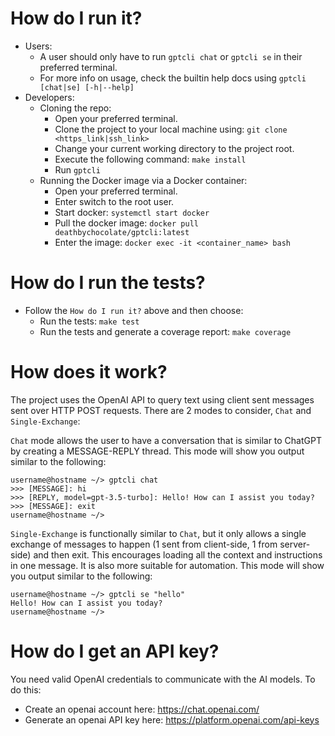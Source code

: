 # How do I run it?
- Users:
    - A user should only have to run `gptcli chat` or `gptcli se` in their preferred terminal.
    - For more info on usage, check the builtin help docs using `gptcli [chat|se] [-h|--help]`
- Developers:
    - Cloning the repo:
        - Open your preferred terminal.
        - Clone the project to your local machine using: `git clone <https_link|ssh_link>`
        - Change your current working directory to the project root.
        - Execute the following command: `make install`
        - Run `gptcli`
    - Running the Docker image via a Docker container:
        - Open your preferred terminal.
        - Enter switch to the root user.
        - Start docker: `systemctl start docker`
        - Pull the docker image: `docker pull deathbychocolate/gptcli:latest`
        - Enter the image: `docker exec -it <container_name> bash`

# How do I run the tests?
- Follow the `How do I run it?` above and then choose:
    - Run the tests: `make test`
    - Run the tests and generate a coverage report: `make coverage`

# How does it work?
The project uses the OpenAI API to query text using client sent messages sent over HTTP POST requests. There are 2 modes to consider, `Chat` and `Single-Exchange`:

`Chat` mode allows the user to have a conversation that is similar to ChatGPT by creating a MESSAGE-REPLY thread. This mode will show you output similar to the following:
```text
username@hostname ~/> gptcli chat
>>> [MESSAGE]: hi
>>> [REPLY, model=gpt-3.5-turbo]: Hello! How can I assist you today?
>>> [MESSAGE]: exit
username@hostname ~/>
```

`Single-Exchange` is functionally similar to `Chat`, but it only allows a single exchange of messages to happen (1 sent from client-side, 1 from server-side) and then exit. This encourages loading all the context and instructions in one message. It is also more suitable for automation. This mode will show you output similar to the following:
```text
username@hostname ~/> gptcli se "hello"
Hello! How can I assist you today?
username@hostname ~/>
```

# How do I get an API key?
You need valid OpenAI credentials to communicate with the AI models. To do this:
- Create an openai account here: https://chat.openai.com/
- Generate an openai API key here: https://platform.openai.com/api-keys
